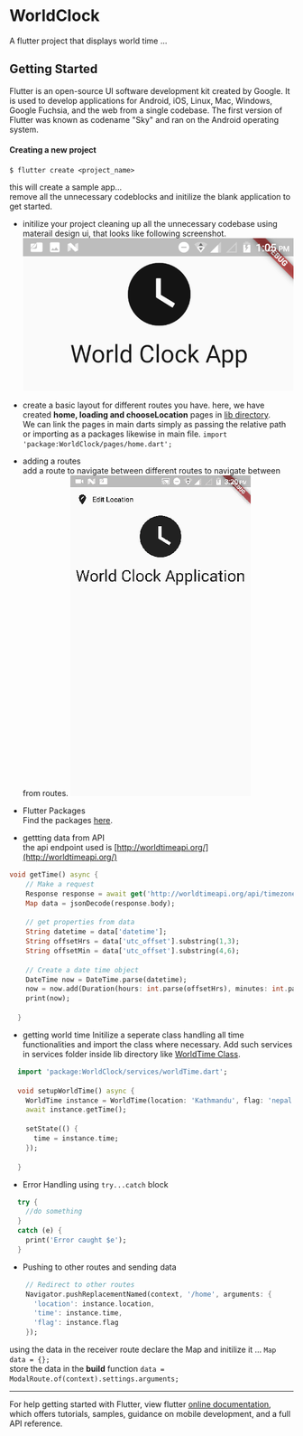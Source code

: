 # WorldClock

A flutter project that displays world time ...

## Getting Started

Flutter is an open-source UI software development kit created by Google. It is used to develop applications for Android, iOS, Linux, Mac, Windows, Google Fuchsia, and the web from a single codebase. The first version of Flutter was known as codename "Sky" and ran on the Android operating system.

#### Creating a new project

```shell
$ flutter create <project_name>
```

this will create a sample app...  
remove all the unnecessary codeblocks and initilize the blank application to get started.

- initilize your project cleaning up all the unnecessary codebase using materail design ui, that looks like following screenshot.  
  ![InitialAppScreen](./screenshots/InitialAppScreen.png)

- create a basic layout for different routes you have.
  here, we have created **home, loading and chooseLocation** pages in [lib directory](https://github.com/aakritsubedi/World-Time-App/tree/master/lib).  
  We can link the pages in main darts simply as passing the relative path or importing as a packages likewise in main file.
  `import 'package:WorldClock/pages/home.dart';`

- adding a routes  
  add a route to navigate between different routes to navigate between from routes.
  ![Routing](./screenshots/routing.gif)

- Flutter Packages  
  Find the packages [here](https://pub.dev/packages/).

- gettting data from API  
  the api endpoint used is [http://worldtimeapi.org/](http://worldtimeapi.org/)

```dart
void getTime() async {
    // Make a request
    Response response = await get('http://worldtimeapi.org/api/timezone/Asia/Kathmandu');
    Map data = jsonDecode(response.body);

    // get properties from data
    String datetime = data['datetime'];
    String offsetHrs = data['utc_offset'].substring(1,3);
    String offsetMin = data['utc_offset'].substring(4,6);

    // Create a date time object
    DateTime now = DateTime.parse(datetime);
    now = now.add(Duration(hours: int.parse(offsetHrs), minutes: int.parse(offsetMin)));
    print(now);

  }
```

- getting world time
  Initilize a seperate class handling all time functionalities and import the class where necessary.
  Add such services in services folder inside lib directory like [WorldTime Class](./lib/services/worldTime.dart).

```dart
  import 'package:WorldClock/services/worldTime.dart';

  void setupWorldTime() async {
    WorldTime instance = WorldTime(location: 'Kathmandu', flag: 'nepal.png', url:'Asia/Kathmandu');
    await instance.getTime();

    setState(() {
      time = instance.time;
    });

  }
```

- Error Handling
  using `try...catch` block

```dart
  try {
    //do something
  }
  catch (e) {
    print('Error caught $e');
  }
```

- Pushing to other routes and sending data

```dart
    // Redirect to other routes
    Navigator.pushReplacementNamed(context, '/home', arguments: {
      'location': instance.location,
      'time': instance.time,
      'flag': instance.flag
    });
```
using the data in the receiver route
declare the Map and initilize it ... `Map data = {};`  
store the data in the **build** function `data = ModalRoute.of(context).settings.arguments;`

---

For help getting started with Flutter, view flutter
[online documentation](https://flutter.dev/docs), which offers tutorials,
samples, guidance on mobile development, and a full API reference.
